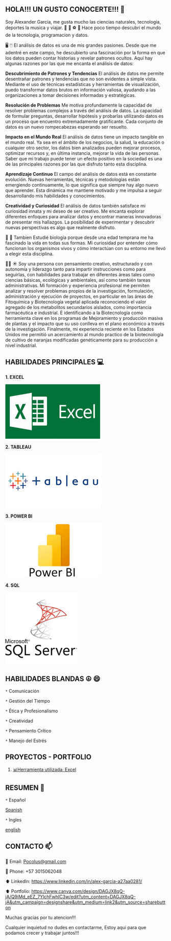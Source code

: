 ## HOLA!!! UN GUSTO CONOCERTE!!! 👋

Soy Alexander Garcia, me gusta mucho las ciencias naturales, tecnologia, deportes la musica y viajar. 🎵 🌳 ⚽ 🚴
Hace poco tiempo descubri el mundo de la tecnologia, programacion y datos. 

🖥️ 🖱️ El análisis de datos es una de mis grandes pasiones. Desde que me adentré en este campo, he descubierto una fascinación por la forma en que los datos pueden contar historias y revelar patrones ocultos. Aquí hay algunas razones por las que me encanta el análisis de datos:

**Descubrimiento de Patrones y Tendencias**
El análisis de datos me permite desentrañar patrones y tendencias que no son evidentes a simple vista. Mediante el uso de técnicas estadísticas y herramientas de visualización, puedo transformar datos brutos en información valiosa, ayudando a las organizaciones a tomar decisiones informadas y estratégicas.

**Resolución de Problemas**
Me motiva profundamente la capacidad de resolver problemas complejos a través del análisis de datos. La capacidad de formular preguntas, desarrollar hipótesis y probarlas utilizando datos es un proceso que encuentro extremadamente gratificante. Cada conjunto de datos es un nuevo rompecabezas esperando ser resuelto.

**Impacto en el Mundo Real**
El análisis de datos tiene un impacto tangible en el mundo real. Ya sea en el ámbito de los negocios, la salud, la educación o cualquier otro sector, los datos bien analizados pueden mejorar procesos, optimizar recursos y, en última instancia, mejorar la vida de las personas. Saber que mi trabajo puede tener un efecto positivo en la sociedad es una de las principales razones por las que disfruto tanto esta disciplina.

**Aprendizaje Continuo**
El campo del análisis de datos está en constante evolución. Nuevas herramientas, técnicas y metodologías están emergiendo continuamente, lo que significa que siempre hay algo nuevo que aprender. Esta dinámica me mantiene motivado y me impulsa a seguir desarrollando mis habilidades y conocimientos.

**Creatividad y Curiosidad**
El análisis de datos también satisface mi curiosidad innata y mi deseo de ser creativo. Me encanta explorar diferentes enfoques para analizar datos y encontrar maneras innovadoras de presentar mis hallazgos. La posibilidad de experimentar y descubrir nuevas perspectivas es algo que realmente disfruto.

🌳 🐯 Tambien Estudié biología porque desde una edad temprana me ha fascinado la vida en todas sus formas. Mi curiosidad por entender cómo funcionan los organismos vivos y cómo interactúan con su entorno me llevó a elegir esta disciplina. 

👨‍🔬 ☀️ Soy una persona con pensamiento creativo, estructurado y con autonomía y liderazgo tanto para impartir instrucciones como para seguirlas, con habilidades para trabajar en diferentes áreas tales como ciencias básicas, ecológicas y ambientales, así como también tareas administrativas. Mi formación y experiencia profesional me permiten analizar y resolver problemas propios de la investigación, formulación, administración y ejecución de proyectos, en particular en las áreas de Fitoquímica y Biotecnología vegetal aplicada reconociendo el valor agregado de los metabolitos secundarios aislados, como importancia farmacéutica e industrial. E identificando a la Biotecnología como herramienta clave en los programas de Mejoramiento y producción masiva de plantas y el impacto que su uso conlleva en el plano económico a través de la investigación. Finalmente, mi experiencia reciente en los Estados Unidos me permitió un acercamiento al mundo practico de la biotecnología de cultivo de naranjas modificadas genéticamente para su producción a nivel industrial. 

 ## HABILIDADES PRINCIPALES 💻

 **1. EXCEL**
 
 ![EXCEL](https://github.com/pocolus/Pocolus/blob/main/%60Imagenes/1.jpg)

**2. TABLEAU**

![TABLEAU](https://github.com/pocolus/Pocolus/blob/main/%60Imagenes/2.png)

**3. POWER BI**

![POWER BI](https://github.com/pocolus/Pocolus/blob/main/%60Imagenes/3.jpg)

**4. SQL**

![SQL](https://github.com/pocolus/Pocolus/blob/main/%60Imagenes/4.png)


## HABILIDADES BLANDAS ☮️ 😄

``*`` Comunicación

``*`` Gestión del Tiempo

``*`` Ética y Profesionalismo

``*`` Creatividad

``*`` Pensamiento Crítico

``*`` Manejo del Estrés


## PROYECTOS - PORTFOLIO

1. [📊Herramienta utilizada: Excel](https://github.com/pocolus/Portfolio-Excel01)



## RESUMEN 📓

``*`` Español

[Spanish](https://github.com/pocolus/Pocolus/blob/main/%60Resumen/Alexander-Hoja%20de%20Vida.pdf)

``*`` Ingles

[english](https://github.com/pocolus/Pocolus/blob/main/%60Resumen/ingles%20(1).pdf)

## CONTACTO 📫

📧 Email: Pocolus@gmail.com

📱 Phone: +57 3015062048

⬆️ LinkedIn: https://www.linkedin.com/in/alex-garcia-a27aa0281/

⬆️ Portfolio: https://www.canva.com/design/DAGJX8qQ-jA/Q9iMd_eEZ_7YlchFwhIC3w/edit?utm_content=DAGJX8qQ-jA&utm_campaign=designshare&utm_medium=link2&utm_source=sharebutton

Muchas gracias por tu atencion!!!

Cualquier inquietud no dudes en contactarme, Estoy aqui para que podamos crecer y trabajar juntos!!!




